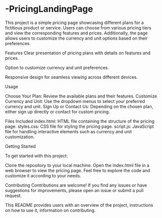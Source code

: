 # -PricingLandingPage

This project is a simple pricing page showcasing different plans for a fictitious product or service. Users can choose from various pricing tiers and view the corresponding features and prices. Additionally, the page allows users to customize the currency and unit options based on their preferences.

Features
Clear presentation of pricing plans with details on features and prices.

Option to customize currency and unit preferences.

Responsive design for seamless viewing across different devices.

Usage

Choose Your Plan: Review the available plans and their features.
Customize Currency and Unit: Use the dropdown menus to select your preferred currency and unit.
Sign Up or Contact Us: Depending on the chosen plan, either sign up directly or contact for custom pricing.

Files Included
index.html: HTML file containing the structure of the pricing page.
styles.css: CSS file for styling the pricing page.
script.js: JavaScript file for handling interactive elements such as currency and unit customization.

Getting Started

To get started with this project:


Clone the repository to your local machine.
Open the index.html file in a web browser to view the pricing page.
Feel free to explore the code and customize it according to your needs.

Contributing
Contributions are welcome! If you find any issues or have suggestions for improvements, please open an issue or submit a pull request.

This README provides users with an overview of the project, instructions on how to use it, information on contributing.
